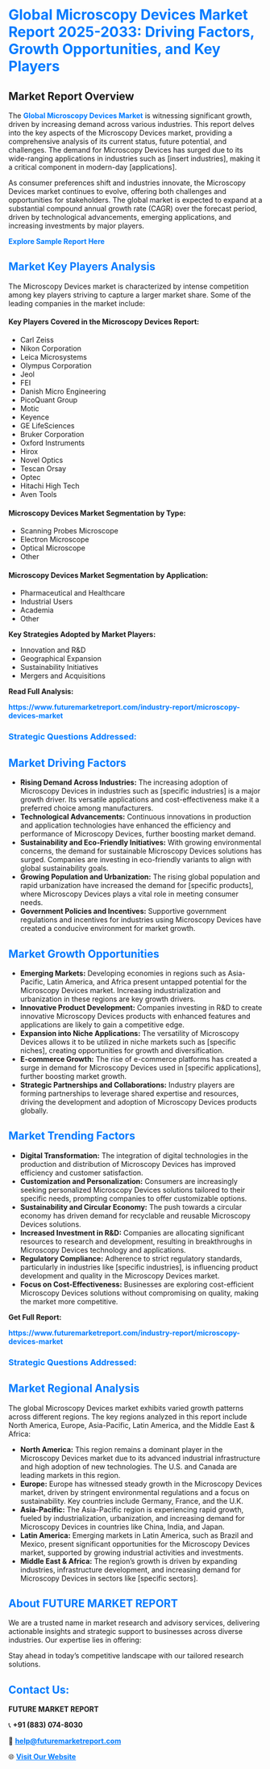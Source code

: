 <h1 style="color: #007BFF;">Global Microscopy Devices Market Report 2025-2033: Driving Factors, Growth Opportunities, and Key Players</h1>

<section id="overview">
<h2>Market Report Overview</h2>
<p>The <a href="https://www.futuremarketreport.com/industry-report/microscopy-devices-market" style="color: #007BFF; text-decoration: none;"><strong>Global Microscopy Devices Market</strong></a> is witnessing significant growth, driven by increasing demand across various industries. This report delves into the key aspects of the Microscopy Devices market, providing a comprehensive analysis of its current status, future potential, and challenges. The demand for Microscopy Devices has surged due to its wide-ranging applications in industries such as [insert industries], making it a critical component in modern-day [applications].</p>
<p>As consumer preferences shift and industries innovate, the Microscopy Devices market continues to evolve, offering both challenges and opportunities for stakeholders. The global market is expected to expand at a substantial compound annual growth rate (CAGR) over the forecast period, driven by technological advancements, emerging applications, and increasing investments by major players.</p>
</section>

<section id="overview">
<p><a href="https://www.futuremarketreport.com/request-sample/reportId=51753" style="color: #007BFF; text-decoration: none;"><strong>Explore Sample Report Here</strong></a></p>
</section>

<section id="key-players">
<h2 style="color: #007BFF;">Market Key Players Analysis</h2>
<p>The Microscopy Devices market is characterized by intense competition among key players striving to capture a larger market share. Some of the leading companies in the market include:</p>
<h4>Key Players Covered in the Microscopy Devices Report:</h4>
<ul><li>Carl Zeiss</li><li>Nikon Corporation</li><li>Leica Microsystems</li><li>Olympus Corporation</li><li>Jeol</li><li>FEI</li><li>Danish Micro Engineering</li><li>PicoQuant Group</li><li>Motic</li><li>Keyence</li><li>GE LifeSciences</li><li>Bruker Corporation</li><li>Oxford Instruments</li><li>Hirox</li><li>Novel Optics</li><li>Tescan Orsay</li><li>Optec</li><li>Hitachi High Tech</li><li>Aven Tools</li></ul>
<h4>Microscopy Devices Market Segmentation by Type:</h4>
<ul><li>Scanning Probes Microscope</li><li>Electron Microscope</li><li>Optical Microscope</li><li>Other</li></ul>

<h4>Microscopy Devices Market Segmentation by Application:</h4>
<ul><li>Pharmaceutical and Healthcare</li><li>Industrial Users</li><li>Academia</li><li>Other</li></ul>
<p><strong>Key Strategies Adopted by Market Players:</strong></p>
<ul>
<li>Innovation and R&D</li>
<li>Geographical Expansion</li>
<li>Sustainability Initiatives</li>
<li>Mergers and Acquisitions</li>
</ul>
</section>

<section>
<p><strong>Read Full Analysis: </strong></p><a href="https://www.futuremarketreport.com/industry-report/microscopy-devices-market" style="color: #007BFF; text-decoration: none;"><strong>https://www.futuremarketreport.com/industry-report/microscopy-devices-market</strong></a>
<h3 style="color: #007BFF;">Strategic Questions Addressed:</h3>
</section>

<section id="driving-factors">
<h2 style="color: #007BFF;">Market Driving Factors</h2>
<ul>
<li><strong>Rising Demand Across Industries:</strong> The increasing adoption of Microscopy Devices in industries such as [specific industries] is a major growth driver. Its versatile applications and cost-effectiveness make it a preferred choice among manufacturers.</li>
<li><strong>Technological Advancements:</strong> Continuous innovations in production and application technologies have enhanced the efficiency and performance of Microscopy Devices, further boosting market demand.</li>
<li><strong>Sustainability and Eco-Friendly Initiatives:</strong> With growing environmental concerns, the demand for sustainable Microscopy Devices solutions has surged. Companies are investing in eco-friendly variants to align with global sustainability goals.</li>
<li><strong>Growing Population and Urbanization:</strong> The rising global population and rapid urbanization have increased the demand for [specific products], where Microscopy Devices plays a vital role in meeting consumer needs.</li>
<li><strong>Government Policies and Incentives:</strong> Supportive government regulations and incentives for industries using Microscopy Devices have created a conducive environment for market growth.</li>
</ul>
</section>

<section id="growth-opportunities">
<h2 style="color: #007BFF;">Market Growth Opportunities</h2>
<ul>
<li><strong>Emerging Markets:</strong> Developing economies in regions such as Asia-Pacific, Latin America, and Africa present untapped potential for the Microscopy Devices market. Increasing industrialization and urbanization in these regions are key growth drivers.</li>
<li><strong>Innovative Product Development:</strong> Companies investing in R&D to create innovative Microscopy Devices products with enhanced features and applications are likely to gain a competitive edge.</li>
<li><strong>Expansion into Niche Applications:</strong> The versatility of Microscopy Devices allows it to be utilized in niche markets such as [specific niches], creating opportunities for growth and diversification.</li>
<li><strong>E-commerce Growth:</strong> The rise of e-commerce platforms has created a surge in demand for Microscopy Devices used in [specific applications], further boosting market growth.</li>
<li><strong>Strategic Partnerships and Collaborations:</strong> Industry players are forming partnerships to leverage shared expertise and resources, driving the development and adoption of Microscopy Devices products globally.</li>
</ul>
</section>

<section id="trending-factors">
<h2 style="color: #007BFF;">Market Trending Factors</h2>
<ul>
<li><strong>Digital Transformation:</strong> The integration of digital technologies in the production and distribution of Microscopy Devices has improved efficiency and customer satisfaction.</li>
<li><strong>Customization and Personalization:</strong> Consumers are increasingly seeking personalized Microscopy Devices solutions tailored to their specific needs, prompting companies to offer customizable options.</li>
<li><strong>Sustainability and Circular Economy:</strong> The push towards a circular economy has driven demand for recyclable and reusable Microscopy Devices solutions.</li>
<li><strong>Increased Investment in R&D:</strong> Companies are allocating significant resources to research and development, resulting in breakthroughs in Microscopy Devices technology and applications.</li>
<li><strong>Regulatory Compliance:</strong> Adherence to strict regulatory standards, particularly in industries like [specific industries], is influencing product development and quality in the Microscopy Devices market.</li>
<li><strong>Focus on Cost-Effectiveness:</strong> Businesses are exploring cost-efficient Microscopy Devices solutions without compromising on quality, making the market more competitive.</li>
</ul>
</section>

<section>
<p><strong>Get Full Report: </strong></p><a href="https://www.futuremarketreport.com/industry-report/microscopy-devices-market" style="color: #007BFF; text-decoration: none;"><strong>https://www.futuremarketreport.com/industry-report/microscopy-devices-market</strong></a>
<h3 style="color: #007BFF;">Strategic Questions Addressed:</h3>
</section>


<section id="regional-analysis">
<h2 style="color: #007BFF;">Market Regional Analysis</h2>
<p>The global Microscopy Devices market exhibits varied growth patterns across different regions. The key regions analyzed in this report include North America, Europe, Asia-Pacific, Latin America, and the Middle East & Africa:</p>
<ul>
<li><strong>North America:</strong> This region remains a dominant player in the Microscopy Devices market due to its advanced industrial infrastructure and high adoption of new technologies. The U.S. and Canada are leading markets in this region.</li>
<li><strong>Europe:</strong> Europe has witnessed steady growth in the Microscopy Devices market, driven by stringent environmental regulations and a focus on sustainability. Key countries include Germany, France, and the U.K.</li>
<li><strong>Asia-Pacific:</strong> The Asia-Pacific region is experiencing rapid growth, fueled by industrialization, urbanization, and increasing demand for Microscopy Devices in countries like China, India, and Japan.</li>
<li><strong>Latin America:</strong> Emerging markets in Latin America, such as Brazil and Mexico, present significant opportunities for the Microscopy Devices market, supported by growing industrial activities and investments.</li>
<li><strong>Middle East & Africa:</strong> The region’s growth is driven by expanding industries, infrastructure development, and increasing demand for Microscopy Devices in sectors like [specific sectors].</li>
</ul>
</section>

<footer>
<h2 style="color: #007BFF;">About FUTURE MARKET REPORT</h2>
<p>We are a trusted name in market research and advisory services, delivering actionable insights and strategic support to businesses across diverse industries. Our expertise lies in offering:</p>

<p>Stay ahead in today’s competitive landscape with our tailored research solutions.</p>

<h2 style="color: #007BFF;">Contact Us:</h2>
<p><strong>FUTURE MARKET REPORT</strong></p>
<p>📞 <strong>+91 (883) 074-8030</strong></p>
<p>📧 <strong><a href="mailto:help@futuremarketreport.com" style="color: #007BFF;">help@futuremarketreport.com</a></strong></p>
<p>🌐 <strong><a href="https://www.futuremarketreport.com/" style="color: #007BFF;">Visit Our Website</a></strong></p>
</footer>